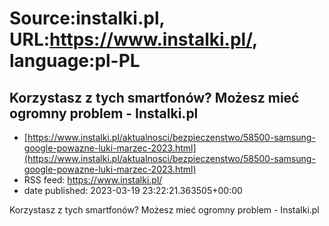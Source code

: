 # Source:instalki.pl, URL:https://www.instalki.pl/, language:pl-PL

## Korzystasz z tych smartfonów? Możesz mieć ogromny problem - Instalki.pl
 - [https://www.instalki.pl/aktualnosci/bezpieczenstwo/58500-samsung-google-powazne-luki-marzec-2023.html](https://www.instalki.pl/aktualnosci/bezpieczenstwo/58500-samsung-google-powazne-luki-marzec-2023.html)
 - RSS feed: https://www.instalki.pl/
 - date published: 2023-03-19 23:22:21.363505+00:00

Korzystasz z tych smartfonów? Możesz mieć ogromny problem - Instalki.pl

